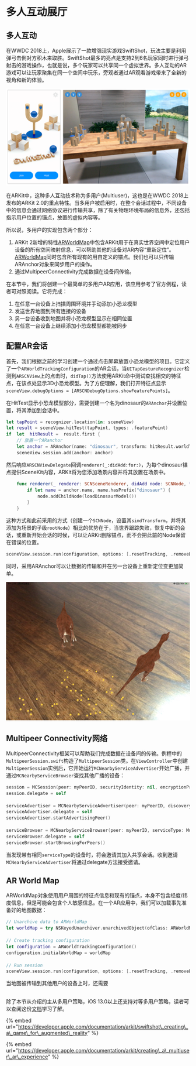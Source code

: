 # 多人互动展厅

## 多人互动

在WWDC 2018上，Apple展示了一款增强现实游戏SwiftShot，玩法主要是利用弹弓击倒对方积木来取胜。SwiftShot最多的亮点是支持2到6名玩家同时进行弹弓射击的游戏操作，也就是说，多个玩家可以共享同一个虚拟世界。多人互动的AR游戏可以让玩家聚集在同一个空间中玩乐，旁观者通过AR观看游戏带来了全新的视角和新的体验。

![SwiftShot](.gitbook/assets/image%20%2823%29.png)

在ARKit中，这种多人互动技术称为多用户\(Multiuser\)，这也是在WWDC 2018上发布的ARKit 2.0的重点特性。当多用户被启用时，在整个会话过程中，不同设备中的信息会通过网络协议进行传输共享，除了有关物理环境布局的信息外，还包括指示用户位置的锚点，放置的虚拟内容等。

所以说，多用户的实现包含两个部分：

1. ARKit 2新增的特性[ARWorldMap](https://developer.apple.com/documentation/arkit/arworldmap)中包含ARKit用于在真实世界空间中定位用户设备的所有空间映射信息，可以帮助其他的设备对AR内容“重新定位”。[ARWorldMap](https://developer.apple.com/documentation/arkit/arworldmap)同时包含所有现有的用自定义的锚点。我们也可以只传输ARAnchor对象来同步用户的操作。
2. 通过MultipeerConnectivity完成数据在设备间传输。

在本节中，我们将创建一个最简单的多用户AR应用，该应用参考了官方例程，读者可对照阅读。它将完成：

1. 在任意一台设备上扫描周围环境并手动添加小恐龙模型
2. 发送世界地图到所有连接的设备
3. 另一台设备收到地图并将小恐龙模型显示在相同位置
4. 在任意一台设备上继续添加小恐龙模型都能被同步

## 配置AR会话

首先，我们根据之前的学习创建一个通过点击屏幕放置小恐龙模型的项目。它定义了一个`ARWorldTrackingConfiguration`的AR会话，当`UITapGestureRecognizer`检测到`ARSCNView`上的点击时，`didTap()`方法使用ARKit命中测试查找相交的特征点，在该点处显示3D小恐龙模型。为了方便理解，我们打开特征点显示`sceneView.debugOptions = [ARSCNDebugOptions.showFeaturePoints]`。

在HitTest显示小恐龙模型部分，需要创建一个名为dinosaur的`ARAnchor`并设置位置，将其添加到会话中。

```swift
let tapPoint = recognizer.location(in: sceneView)
let result = sceneView.hitTest(tapPoint, types: .featurePoint)
if  let  hitResult =  result.first {
    // 放置一个ARanchor
    let anchor = ARAnchor(name: "dinosaur", transform: hitResult.worldTransform)
    sceneView.session.add(anchor: anchor)
```

然后响应`ARSCNViewDelegate`回调`renderer(_:didAdd:for:)`，为每个dinosaur锚点提供SceneKit内容，ARKit将为您添加场景内容并将其放置在场景中。

```swift
    func renderer(_ renderer: SCNSceneRenderer, didAdd node: SCNNode, for anchor: ARAnchor) {
        if let name = anchor.name, name.hasPrefix("dinosaur") {
            node.addChildNode(loadDinosaurModel())
        }
    }
```

这种方式和此前采用的方式（创建一个`SCNNode`，设置其`simdTransform`，并将其添加为场景的子级`rootNode`）相比的优势在于，当世界跟踪失败，恢复中断的会话，或重新开始会话的时候，可以让ARKit删除锚点，而不会把此前的Node保留在错误的位置。

```swift
sceneView.session.run(configuration, options: [.resetTracking, .removeExistingAnchors])
```

同时，采用ARAnchor可以让数据的传输和并在另一台设备上重新定位变更加简单。

![&#x914D;&#x7F6E;AR&#x4F1A;&#x8BDD;&#x548C;&#x653E;&#x7F6E;&#x865A;&#x62DF;&#x5C0F;&#x6050;&#x9F99;](.gitbook/assets/img_fc337861bdd9-1.jpeg)

## Multipeer Connectivity网络

MultipeerConnectivity框架可以帮助我们完成数据在设备间的传输。例程中的`MultipeerSession.swift`构造了`MultipeerSession`类。在`ViewController`中创建`MultipeerSession`实例后，它开始运行`MCNearbyServiceAdvertiser`开始广播，并通过`MCNearbyServiceBrowser`查找其他广播的设备：

```swift
session = MCSession(peer: myPeerID, securityIdentity: nil, encryptionPreference: .required)
session.delegate = self

serviceAdvertiser = MCNearbyServiceAdvertiser(peer: myPeerID, discoveryInfo: nil, serviceType: MultipeerSession.serviceType)
serviceAdvertiser.delegate = self
serviceAdvertiser.startAdvertisingPeer()

serviceBrowser = MCNearbyServiceBrowser(peer: myPeerID, serviceType: MultipeerSession.serviceType)
serviceBrowser.delegate = self
serviceBrowser.startBrowsingForPeers()

```

当发现带有相同`serviceType`的设备时，将会邀请其加入共享会话。收到邀请`MCNearbyServiceAdvertiser`将通过delegate方法接受邀请。

## AR World Map

ARWorldMap对象使用用户周围的特征点信息和现有的锚点，本身不包含经度/纬度信息，但是可能会包含个人敏感信息。在一个AR应用中，我们可以加载事先准备好的地图数据：

```swift
// Unarchive data to ARWorldMap
let worldMap = try NSKeyedUnarchiver.unarchivedObject(ofClass: ARWorldMap.self, from: data)

// Create tracking configuration
let configuration = ARWorldTrackingConfiguration()
configuration.initialWorldMap = worldMap

// Run session
sceneView.session.run(configuration, options: [.resetTracking, .removeExistingAnchors])
```

当地图被传输到其他用户的设备上时，还需要



## 



除了本节从介绍的主从多用户策略，iOS 13.0以上还支持对等多用户策略，读者可以查阅这份[文档](https://developer.apple.com/documentation/arkit/creating_a_collaborative_session)学习了解。

{% embed url="https://developer.apple.com/documentation/arkit/swiftshot\_creating\_a\_game\_for\_augmented\_reality" %}

{% embed url="https://developer.apple.com/documentation/arkit/creating\_a\_multiuser\_ar\_experience" %}



